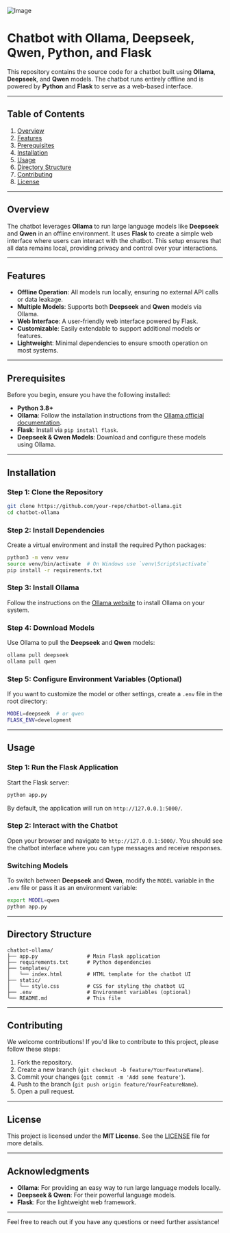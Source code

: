 ![Image](https://github.com/user-attachments/assets/5bb15cc1-ee74-4a87-83bb-c60aa77745fb)
# Chatbot with Ollama, Deepseek, Qwen, Python, and Flask

This repository contains the source code for a chatbot built using **Ollama**, **Deepseek**, and **Qwen** models. The chatbot runs entirely offline and is powered by **Python** and **Flask** to serve as a web-based interface.

---

## Table of Contents
1. [Overview](#overview)
2. [Features](#features)
3. [Prerequisites](#prerequisites)
4. [Installation](#installation)
5. [Usage](#usage)
6. [Directory Structure](#directory-structure)
7. [Contributing](#contributing)
8. [License](#license)

---

## Overview

The chatbot leverages **Ollama** to run large language models like **Deepseek** and **Qwen** in an offline environment. It uses **Flask** to create a simple web interface where users can interact with the chatbot. This setup ensures that all data remains local, providing privacy and control over your interactions.

---

## Features

- **Offline Operation**: All models run locally, ensuring no external API calls or data leakage.
- **Multiple Models**: Supports both **Deepseek** and **Qwen** models via Ollama.
- **Web Interface**: A user-friendly web interface powered by Flask.
- **Customizable**: Easily extendable to support additional models or features.
- **Lightweight**: Minimal dependencies to ensure smooth operation on most systems.

---

## Prerequisites

Before you begin, ensure you have the following installed:

- **Python 3.8+**
- **Ollama**: Follow the installation instructions from the [Ollama official documentation](https://ollama.ai/).
- **Flask**: Install via `pip install flask`.
- **Deepseek & Qwen Models**: Download and configure these models using Ollama.

---

## Installation

### Step 1: Clone the Repository

```bash
git clone https://github.com/your-repo/chatbot-ollama.git
cd chatbot-ollama
```

### Step 2: Install Dependencies

Create a virtual environment and install the required Python packages:

```bash
python3 -m venv venv
source venv/bin/activate  # On Windows use `venv\Scripts\activate`
pip install -r requirements.txt
```

### Step 3: Install Ollama

Follow the instructions on the [Ollama website](https://ollama.ai/) to install Ollama on your system.

### Step 4: Download Models

Use Ollama to pull the **Deepseek** and **Qwen** models:

```bash
ollama pull deepseek
ollama pull qwen
```

### Step 5: Configure Environment Variables (Optional)

If you want to customize the model or other settings, create a `.env` file in the root directory:

```bash
MODEL=deepseek  # or qwen
FLASK_ENV=development
```

---

## Usage

### Step 1: Run the Flask Application

Start the Flask server:

```bash
python app.py
```

By default, the application will run on `http://127.0.0.1:5000/`.

### Step 2: Interact with the Chatbot

Open your browser and navigate to `http://127.0.0.1:5000/`. You should see the chatbot interface where you can type messages and receive responses.

### Switching Models

To switch between **Deepseek** and **Qwen**, modify the `MODEL` variable in the `.env` file or pass it as an environment variable:

```bash
export MODEL=qwen
python app.py
```

---

## Directory Structure

```
chatbot-ollama/
├── app.py                # Main Flask application
├── requirements.txt      # Python dependencies
├── templates/
│   └── index.html        # HTML template for the chatbot UI
├── static/
│   └── style.css         # CSS for styling the chatbot UI
├── .env                  # Environment variables (optional)
└── README.md             # This file
```

---

## Contributing

We welcome contributions! If you'd like to contribute to this project, please follow these steps:

1. Fork the repository.
2. Create a new branch (`git checkout -b feature/YourFeatureName`).
3. Commit your changes (`git commit -m 'Add some feature'`).
4. Push to the branch (`git push origin feature/YourFeatureName`).
5. Open a pull request.

---

## License

This project is licensed under the **MIT License**. See the [LICENSE](LICENSE) file for more details.

---

## Acknowledgments

- **Ollama**: For providing an easy way to run large language models locally.
- **Deepseek & Qwen**: For their powerful language models.
- **Flask**: For the lightweight web framework.

---

Feel free to reach out if you have any questions or need further assistance!
